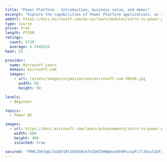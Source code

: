 ```yaml
---
title: "Power Platform - Introduction, business value, and demos"
excerpt: "Explore the capabilities of Power Platform applications, as seen in demonstrations and customer case studies."
webUrl: https://docs.microsoft.com/en-us/learn/modules/intro-to-power-platform-mba/
type: course
price: Free
length: PT35M
ratings:
  count: 3739
  average: 4.7448516
heat: 52

provider:
  name: Microsoft Learn
  domain: microsoft.com
  images:
    - url: /assets/images/organizations/microsoft.com-50x50.jpg
      width: 50
      height: 50

levels:
  - Beginner

topics:
  - Power BI

images:
  - url: https://docs.microsoft.com/learn/achievements/intro-to-power-platform-social.png
    width: 800
    height: 400
    isCached: true

secured: "FMHCJbR7gOi7xUAYI0l5Gb9SRzkTeZbHZ5HWpKveAh9PScayPi7l3VoulGVF2ap+MrR5PoNpXvMxNCdTdsAeJ8rmdGjGCHh5BLf7tLJUe8Zb0Dil9DKx4thkAZsMMLGb5HNHiUwEv43ehDcNyNw7gdk0W6FJ1d7AvnyF6ARjtxJRf7cLaIedxF1yEwhmScU3MhQJl+8JGbVPTcA+gftP6vzhqVdkDtdzqhAo8HXZIrDquQYlWDeaALlK9h5a6bY+6mVWAX6sfC/Zix5UtyCwOG7IdqTTMSRxF/sp9kF2jtLqLTMSTDKftN6AkA7zZgb0x1e2dYttVy04BnkbkPlYgU6OCdE8y6UFwZiXZCT1I+e0cNO5ShmdURlLrIRwpfpgKDYO4rMhzJTczEJ0PSJyBAy/FEQGMuRTXZehw2eUVsY=;cufM9wQel5IOZIgPykmRrA=="
---
```


